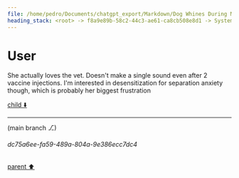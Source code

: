 ```yaml
---
file: /home/pedro/Documents/chatgpt_export/Markdown/Dog Whines During Meal prep.md
heading_stack: <root> -> f8a9e89b-58c2-44c3-ae61-ca8cb508e8d1 -> System -> 882793de-a7d7-4ec2-9c24-e27974f49f8d -> System -> aaa28ef5-747b-461e-aad6-8dbc6e13b2c4 -> User -> 59a2bcdc-4eb0-4876-b731-6b267724b266 -> Assistant -> aaa22962-7ef0-43e6-9d6b-626d4bcfbf86 -> User -> e5ac93a4-280d-4663-be53-5204362fd9bb -> Assistant -> aaa2da67-0040-49e7-a83e-bdfca9eaec3b -> User -> 44928bbd-2bcb-42c6-a086-f6388a97e3f9 -> Assistant -> Steps for Desensitization: -> Generalization to Other Behaviors: -> aaa25c20-9d84-45ca-90a9-ecad2b3c1a2d -> User
---
```

# User

She actually loves the vet. Doesn't make a single sound even after 2 vaccine injections. I'm interested in desensitization for separation anxiety though, which is probably her biggest frustration 

[child ⬇️](#dc75a6ee-fa59-489a-804a-9e386ecc7dc4)

---

(main branch ⎇)
###### dc75a6ee-fa59-489a-804a-9e386ecc7dc4
[parent ⬆️](#aaa25c20-9d84-45ca-90a9-ecad2b3c1a2d)
